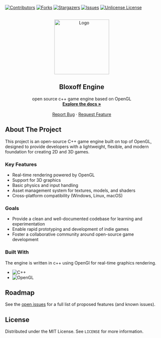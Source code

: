 [![Contributors][contributors-shield]][contributors-url]
[![Forks][forks-shield]][forks-url]
[![Stargazers][stars-shield]][stars-url]
[![Issues][issues-shield]][issues-url]
[![Unlicense License][license-shield]][license-url]
<!-- [![Codecov][codecov-shield]][actions-url]
[![Tests][tests-shield]][actions-url] -->



<!-- PROJECT LOGO -->
<br />
<div align="center">
  <a href="https://github.com/kretoffer/bloxoff-engine">
    <img src="./docs/logo.jpg" alt="Logo" width="180" height="180">
  </a>

  <h2 align="center">Bloxoff Engine</h2>

  <p align="center">
    open source c++ game engine based on OpenGL
    <br />
    <a href="https://github.com/kretoffer/bloxoff-engine/tree/main/docs"><strong>Explore the docs »</strong></a>
    <br />
    <br />
    <a href="https://github.com/kretoffer/bloxoff-engine/issues/new?labels=bug&template=BUG-REPORT.yml">Report Bug</a>
    &middot;
    <a href="https://github.com/kretoffer/bloxoff-engine/issues/new?labels=enhancement&template=FEATURE-REQUEST.yml">Request Feature</a>
  </p>
</div>


<!-- ABOUT THE PROJECT -->
## About The Project
This project is an open-source C++ game engine built on top of OpenGL, designed to provide developers with a lightweight, flexible, and modern foundation for creating 2D and 3D games.

### Key Features
<!-- * Modular architecture for easy customization and extension -->
* Real-time rendering powered by OpenGL
* Support for <!--both 2D and -->3D graphics 
* Basic physics and input handling
* Asset management system for textures, models, and shaders
* Cross-platform compatibility (Windows, Linux, macOS)

### Goals
* Provide a clean and well-documented codebase for learning and experimentation
* Enable rapid prototyping and development of indie games
* Foster a collaborative community around open-source game development

<!-- ### Demo
![Demo](./docs/images/demo.png) -->

### Built With
The engine is written in c++ using OpenGl for real-time graphics rendering.

* ![C++](https://img.shields.io/badge/c%2B%2B-%20?style=for-the-badge&logo=cplusplus&logoColor=white&color=%2300599C)
* ![OpenGL](https://img.shields.io/badge/opengl-%20?style=for-the-badge&logo=opengl&logoColor=white&color=%235586A4)


<!-- ROADMAP -->
## Roadmap

See the [open issues](https://github.com/kretoffer/AI-phrase-classifier/issues) for a full list of proposed features (and known issues).


<!-- LICENSE -->
## License

Distributed under the MIT License. See `LICENSE` for more information.


<!-- MARKDOWN LINKS & IMAGES -->
<!-- https://www.markdownguide.org/basic-syntax/#reference-style-links -->
[contributors-shield]: https://img.shields.io/github/contributors/kretoffer/bloxoff-engine
[contributors-url]: https://github.com/kretoffer/bloxoff-engine/graphs/contributors
[forks-shield]: https://img.shields.io/github/forks/kretoffer/bloxoff-engine.svg?style=flat
[forks-url]: https://github.com/kretoffer/bloxoff-engine/network/members
[stars-shield]: https://img.shields.io/github/stars/kretoffer/bloxoff-engine.svg?style=flat
[stars-url]: https://github.com/kretoffer/bloxoff-engine/stargazers
[issues-shield]: https://img.shields.io/github/issues/kretoffer/bloxoff-engine.svg?style=flat
[issues-url]: https://github.com/kretoffer/bloxoff-engine/issues
[license-shield]: https://img.shields.io/github/license/kretoffer/bloxoff-engine.svg?style=flat
[license-url]: https://github.com/kretoffer/bloxoff-engine/blob/master/LICENSE
[codecov-shield]: https://codecov.io/gh/kretoffer/bloxoff-engine/branch/main/graph/badge.svg
[actions-url]: https://github.com/kretoffer/bloxoff-engine/actions
[tests-shield]: https://github.com/kretoffer/bloxoff-engine/workflows/main/badge.svg
